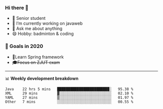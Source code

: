 

### Hi there 🐏

- 🌱 Senior student
- 🔭 I’m currently working on javaweb
- 💬 Ask me about anything
- 😄 Hobby: badminton & coding

### 🚀 Goals in 2020
+ 🍃Learn Spring framework
+ ~~🎓Focus on ZJUT exam~~
-------

📊 **Weekly development breakdown**
<!--START_SECTION:waka-->
```text
Java    22 hrs 5 mins   ████████████████████████░   95.38 % 
XML     29 mins         ▓░░░░░░░░░░░░░░░░░░░░░░░░   02.10 % 
YAML    27 mins         ▒░░░░░░░░░░░░░░░░░░░░░░░░   01.97 % 
Other   7 mins          ░░░░░░░░░░░░░░░░░░░░░░░░░   00.55 % 
```
<!--END_SECTION:waka-->
